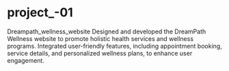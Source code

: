 # project_-01
Dreampath_wellness_website
Designed and developed the DreamPath Wellness website to promote holistic health services and wellness programs. Integrated user-friendly features, including appointment booking, service details, and personalized wellness plans, to enhance user engagement.
